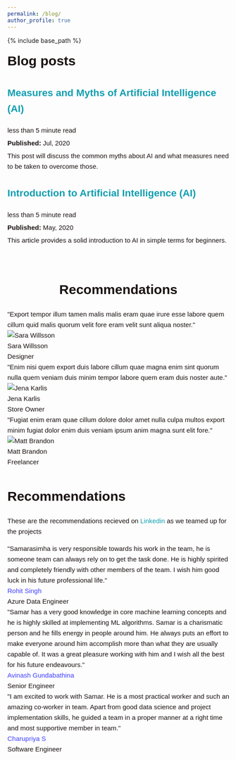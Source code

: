 ```yaml
---
permalink: /blog/
author_profile: true
---
```

{% include base_path %}
<style>
.content-container {
  font-size: 15px;
  color: #1B1212;
  line-height: 1.6;
}
.content-container a {
  text-decoration: none;
  color: #4040FF;
}
.content-container a:hover {
  text-decoration: underline;
}
</style>

<div class="content-container">

<div class="content-container" style="font-family: Arial, sans-serif; line-height: 1.6;">
<div class="content-container" style="font-family: Arial, sans-serif; line-height: 1.6; width: 100%; padding: 0; margin: 0;">
    <h1 class="page__title" style="margin: 0;">Blog posts</h1>
    <h2 id="2199" class="archive__subtitle" style="font-size: 15px; margin: 10px 0;"></h2>
    <div class="list__item" style="width: 100%; padding: 0;">
        <article class="archive__item" itemscope itemtype="http://schema.org/CreativeWork" style="margin: 10px 0; padding: 0;">
            <h2 class="archive__item-title" itemprop="headline">
                <a href="https://medium.com/@samarasimhapeyala/measures-and-myths-of-artificial-intelligence-ai-ff47b093f03" rel="permalink" style="color: rgb(16, 158, 176); text-decoration: none;">Measures and Myths of Artificial Intelligence (AI)</a>
            </h2>
            <p class="page__meta" style="font-size: 15px; margin: 5px 0;"><i class="fa fa-clock-o" aria-hidden="true"></i> less than 5 minute read</p>
            <p class="page__date" style="font-size: 15px; margin: 5px 0;"><strong><i class="fa fa-fw fa-calendar" aria-hidden="true"></i> Published:</strong> <time datetime="2199-01-01T00:00:00+00:00">Jul, 2020</time></p>
            <p class="archive__item-excerpt" itemprop="description" style="font-size: 15px; margin: 5px 0;">This post will discuss the common myths about AI and what measures need to be taken to overcome those.</p>
        </article>
    </div>
  
  <h2 id="2015" class="archive__subtitle" style="font-size: 15px; margin: 10px 0;"></h2>
    <div class="list__item" style="width: 100%; padding: 0;">
        <article class="archive__item" itemscope itemtype="http://schema.org/CreativeWork" style="margin: 10px 0; padding: 0;">
            <h2 class="archive__item-title" itemprop="headline">
                <a href="https://medium.com/@samarasimhapeyala/introduction-to-artificial-intelligence-ai-c3c4acf9f9b3" rel="permalink" style="color: rgb(16, 158, 176);  text-decoration: none;">Introduction to Artificial Intelligence (AI)</a>
            </h2>
            <p class="page__meta" style="font-size: 15px; margin: 5px 0;"><i class="fa fa-clock-o" aria-hidden="true"></i> less than 5 minute read</p>
            <p class="page__date" style="font-size: 15px; margin: 5px 0;"><strong><i class="fa fa-fw fa-calendar" aria-hidden="true"></i> Published:</strong> <time datetime="2015-08-14T00:00:00+00:00">May, 2020</time></p>
            <p class="archive__item-excerpt" itemprop="description" style="font-size: 15px; margin: 5px 0;">This article provides a solid introduction to AI in simple terms for beginners.</p>
        </article>
    </div>
</div>

<br>

<h1 style="text-align: center;">Recommendations</h1>

<div class="testimonials">
  <div class="testimonial-container">
    <div class="testimonial-slider" id="testimonialSlider">
      <!-- First recommendation -->
      <div class="testimonial-box">
        <div class="testimonial-content">
          "Export tempor illum tamen malis malis eram quae irure esse labore quem cillum quid malis quorum velit fore eram velit sunt aliqua noster."
        </div>
        <div class="client-info">
          <img src="client1.jpg" alt="Sara Willsson">
          <div>
            <div class="client-name">Sara Willsson</div>
            <div class="client-title">Designer</div>
          </div>
        </div>
      </div>
      <!-- Second recommendation -->
      <div class="testimonial-box">
        <div class="testimonial-content">
          "Enim nisi quem export duis labore cillum quae magna enim sint quorum nulla quem veniam duis minim tempor labore quem eram duis noster aute."
        </div>
        <div class="client-info">
          <img src="client2.jpg" alt="Jena Karlis">
          <div>
            <div class="client-name">Jena Karlis</div>
            <div class="client-title">Store Owner</div>
          </div>
        </div>
      </div>
      <!-- Third recommendation -->
      <div class="testimonial-box">
        <div class="testimonial-content">
          "Fugiat enim eram quae cillum dolore dolor amet nulla culpa multos export minim fugiat dolor enim duis veniam ipsum anim magna sunt elit fore."
        </div>
        <div class="client-info">
          <img src="client3.jpg" alt="Matt Brandon">
          <div>
            <div class="client-name">Matt Brandon</div>
            <div class="client-title">Freelancer</div>
          </div>
        </div>
      </div>
    </div>
  </div>
</div>

<script>
const slider = document.getElementById('testimonialSlider');
const testimonials = document.querySelectorAll('.testimonial-box');
let index = 0;

function slideTestimonials() {
  const currentOffset = index * -50; // Move by 50% (two cards)
  slider.style.transition = 'transform 0.5s ease';
  slider.style.transform = `translateX(${currentOffset}%)`;
  
  index = (index + 1) % testimonials.length;

  setTimeout(() => {
    slider.appendChild(slider.firstElementChild); // Move the first card to the end
    slider.style.transition = 'none'; // Disable transition
    slider.style.transform = `translateX(0)`; // Reset position
  }, 500); // Match this delay with the transition duration
}

setInterval(slideTestimonials, 2000); // Change every 2 seconds
</script>


<h1 style="text-align: left;">Recommendations</h1>
<p style="font-size: 15px;">These are the recommendations recieved on <a href="https://www.linkedin.com/in/samarasimhapeyala" style="color: rgb(16, 158, 176); text-decoration: none;">Linkedin</a> as we teamed up for the projects</p>
<div class="testimonials">
  <div class="testimonial-container">
    <div class="testimonial-slider" id="testimonialSlider">
      <!-- First recommendation -->
      <div class="testimonial-box">
        <div class="testimonial-content">
          "Samarasimha is very responsible towards his work in the team, he is someone team can always rely on to get the task done. He is highly spirited and completely friendly with other members of the team. I wish him good luck in his future professional life."
        </div>
        <div class="client-info">
          <!--<img src="client1.jpg" alt="Sara Willsson">-->
          <div>
            <div class="client-name"><a href="https://www.linkedin.com/in/rohitsinghonline/">Rohit Singh</a></div>
            <div class="client-title">Azure Data Engineer</div>
          </div>
        </div>
      </div>
      <!-- Second recommendation -->
      <div class="testimonial-box">
        <div class="testimonial-content">
          "Samar has a very good knowledge in core machine learning concepts and he is highly skilled at implementing ML algorithms. Samar is a charismatic person and he fills energy in people around him. He always puts an effort to make everyone around him accomplish more than what they are usually capable of. It was a great pleasure working with him and I wish all the best for his future endeavours."
        </div>
        <div class="client-info">
          <!--<img src="client2.jpg" alt="Jena Karlis">-->
          <div>
            <div class="client-name"><a href="https://www.linkedin.com/in/avinash-gundabathina-10846b140/">Avinash Gundabathina</a></div>
            <div class="client-title">Senior Engineer</div>
          </div>
        </div>
      </div>
      <!-- Third recommendation -->
      <div class="testimonial-box">
        <div class="testimonial-content">
          "I am excited to work with Samar. He is a most practical worker and such an amazing co-worker in team. Apart from good data science and project implementation skills, he guided a team in a proper manner at a right time and most supportive member in team."
        </div>
        <div class="client-info">
          <!--<img src="client3.jpg" alt="Matt Brandon">-->
          <div>
            <div class="client-name"><a href="https://www.linkedin.com/in/charupriya-s-b37504190/">Charupriya S</a></div>
            <div class="client-title">Software Engineer</div>
          </div>
        </div>
      </div>
    </div>
  </div>
</div>

